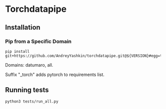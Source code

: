 # Torchdatapipe
## Installation

### Pip from a Specific Domain
```
pip install git+https://github.com/AndreyYashkin/torchdatapipe.git@${VERSION}#egg=torchdatapipe[${DOMAIN}]
```
Domains: datumaro, all.

Suffix "_torch" adds pytorch to requirements list.

## Running tests
```
python3 tests/run_all.py
```